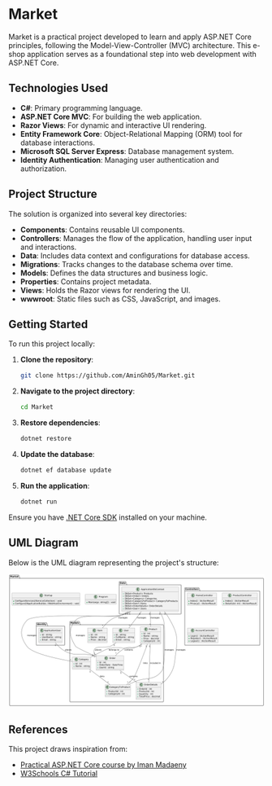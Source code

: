 # Market

Market is a practical project developed to learn and apply ASP.NET Core principles, following the Model-View-Controller (MVC) architecture. This e-shop application serves as a foundational step into web development with ASP.NET Core.

## Technologies Used

- **C#**: Primary programming language.
- **ASP.NET Core MVC**: For building the web application.
- **Razor Views**: For dynamic and interactive UI rendering.
- **Entity Framework Core**: Object-Relational Mapping (ORM) tool for database interactions.
- **Microsoft SQL Server Express**: Database management system.
- **Identity Authentication**: Managing user authentication and authorization.

## Project Structure

The solution is organized into several key directories:

- **Components**: Contains reusable UI components.
- **Controllers**: Manages the flow of the application, handling user input and interactions.
- **Data**: Includes data context and configurations for database access.
- **Migrations**: Tracks changes to the database schema over time.
- **Models**: Defines the data structures and business logic.
- **Properties**: Contains project metadata.
- **Views**: Holds the Razor views for rendering the UI.
- **wwwroot**: Static files such as CSS, JavaScript, and images.

## Getting Started

To run this project locally:

1. **Clone the repository**:
   ```bash
   git clone https://github.com/AminGh05/Market.git
   ```
2. **Navigate to the project directory**:
   ```bash
   cd Market
   ```
3. **Restore dependencies**:
   ```bash
   dotnet restore
   ```
4. **Update the database**:
   ```bash
   dotnet ef database update
   ```
5. **Run the application**:
   ```bash
   dotnet run
   ```

Ensure you have [.NET Core SDK](https://dotnet.microsoft.com/download) installed on your machine.

## UML Diagram

Below is the UML diagram representing the project's structure:

![UML Diagram](docs/market-uml.png)

## References

This project draws inspiration from:

- [Practical ASP.NET Core course by Iman Madaeny](https://toplearn.com)
- [W3Schools C# Tutorial](https://www.w3schools.com/cs/)
